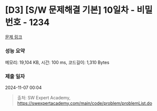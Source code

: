 # [D3] [S/W 문제해결 기본] 10일차 - 비밀번호 - 1234 

[문제 링크](https://swexpertacademy.com/main/code/problem/problemDetail.do?contestProbId=AV14_DEKAJcCFAYD) 

### 성능 요약

메모리: 19,104 KB, 시간: 100 ms, 코드길이: 1,310 Bytes

### 제출 일자

2024-11-07 00:04



> 출처: SW Expert Academy, https://swexpertacademy.com/main/code/problem/problemList.do